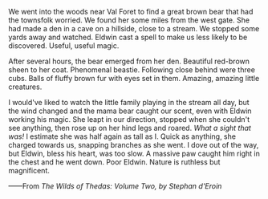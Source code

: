 We went into the woods near Val Foret to find a great brown bear that had the townsfolk worried. We found her some miles from the west gate. She had made a den in a cave on a hillside, close to a stream. We stopped some yards away and watched. Eldwin cast a spell to make us less likely to be discovered. Useful, useful magic.

After several hours, the bear emerged from her den. Beautiful red-brown sheen to her coat. Phenomenal beastie. Following close behind were three cubs. Balls of fluffy brown fur with eyes set in them. Amazing, amazing little creatures.

I would've liked to watch the little family playing in the stream all day, but the wind changed and the mama bear caught our scent, even with Eldwin working his magic. She leapt in our direction, stopped when she couldn't see anything, then rose up on her hind legs and roared. <i> What a sight that was! </i> I estimate she was half again as tall as I. Quick as anything, she charged towards us, snapping branches as she went. I dove out of the way, but Eldwin, bless his heart, was too slow. A massive paw caught him right in the chest and he went down. Poor Eldwin. Nature is ruthless but magnificent.

——From <i> The Wilds of Thedas: Volume Two, by Stephan d'Eroin </i>
